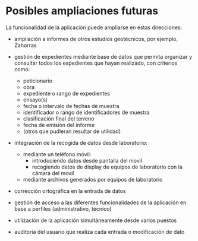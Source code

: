 # Posibles ampliaciones futuras

La funcionalidad de la aplicación puede ampliarse en estas direcciones:

- ampliación a informes de otros estudios geotécnicos, por ejemplo, Zahorras

- gestión de expedientes mediante base de datos que permita organizar y consultar todos los expedientes que hayan realizado, con criterios como:

  * peticionario
  * obra
  * expediente o rango de expedientes
  * ensayo(s)
  * fecha o intervalo de fechas de muestra
  * identificador o rango de identificadores de muestra
  * clasificación final del terreno
  * fecha de emisión del informe
  * (otros que pudieran resultar de utilidad)

- integración de la recogida de datos desde laboratorio:
  * mediante un teléfono móvil:
    * introduciendo datos desde pantalla del movil
    * recogiendo datos de display de equipos de laboratorio con la cámara del movil
  * mediante archivos generados por equipos de laboratorio

- corrección ortográfica en la entrada de datos

- gestión de acceso a las diferentes funcionalidades de la aplicación en base a perfiles (administrativo, técnico)

- utilización de la aplicación simultáneamente desde varios puestos

- auditoría del usuario que realiza cada entrada o modificación de dato
